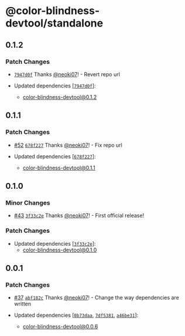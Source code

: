 # @color-blindness-devtool/standalone

## 0.1.2

### Patch Changes

- [`7947d0f`](https://github.com/neoki07/color-blindness-devtool/commit/7947d0f5fb08598ee436d4398a4fedc34b688bf9) Thanks [@neoki07](https://github.com/neoki07)! - Revert repo url

- Updated dependencies [[`7947d0f`](https://github.com/neoki07/color-blindness-devtool/commit/7947d0f5fb08598ee436d4398a4fedc34b688bf9)]:
  - color-blindness-devtool@0.1.2

## 0.1.1

### Patch Changes

- [#52](https://github.com/neoki07/color-blindness-devtool/pull/52) [`678f227`](https://github.com/neoki07/color-blindness-devtool/commit/678f2270c0551c3d5885a63c1115cb9cde810d70) Thanks [@neoki07](https://github.com/neoki07)! - Fix repo url

- Updated dependencies [[`678f227`](https://github.com/neoki07/color-blindness-devtool/commit/678f2270c0551c3d5885a63c1115cb9cde810d70)]:
  - color-blindness-devtool@0.1.1

## 0.1.0

### Minor Changes

- [#43](https://github.com/neoki07/color-blindness-devtool/pull/43) [`3f33c2e`](https://github.com/neoki07/color-blindness-devtool/commit/3f33c2e229a721243a9f521accf57acb16ec3db6) Thanks [@neoki07](https://github.com/neoki07)! - First official release!

### Patch Changes

- Updated dependencies [[`3f33c2e`](https://github.com/neoki07/color-blindness-devtool/commit/3f33c2e229a721243a9f521accf57acb16ec3db6)]:
  - color-blindness-devtool@0.1.0

## 0.0.1

### Patch Changes

- [#37](https://github.com/neoki07/color-blindness-devtool/pull/37) [`abf182c`](https://github.com/neoki07/color-blindness-devtool/commit/abf182c17854b18752495ad70c58f5a4d53a11d4) Thanks [@neoki07](https://github.com/neoki07)! - Change the way dependencies are written

- Updated dependencies [[`0b73daa`](https://github.com/neoki07/color-blindness-devtool/commit/0b73daade770d6755bddd6cef0035cee937eca5d), [`7df5381`](https://github.com/neoki07/color-blindness-devtool/commit/7df5381be89b2875c68cf9d56c5be8b0d9463fe1), [`a46be31`](https://github.com/neoki07/color-blindness-devtool/commit/a46be31a5f135aed2cb7b91b397b8964cb2cf11f)]:
  - color-blindness-devtool@0.0.6
